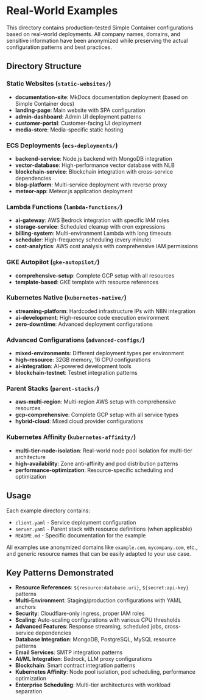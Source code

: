# Real-World Examples

This directory contains production-tested Simple Container configurations based on real-world deployments. All company names, domains, and sensitive information have been anonymized while preserving the actual configuration patterns and best practices.

## Directory Structure

### Static Websites (`static-websites/`)
- **documentation-site**: MkDocs documentation deployment (based on Simple Container docs)
- **landing-page**: Main website with SPA configuration
- **admin-dashboard**: Admin UI deployment patterns
- **customer-portal**: Customer-facing UI deployment
- **media-store**: Media-specific static hosting

### ECS Deployments (`ecs-deployments/`)
- **backend-service**: Node.js backend with MongoDB integration
- **vector-database**: High-performance vector database with NLB
- **blockchain-service**: Blockchain integration with cross-service dependencies
- **blog-platform**: Multi-service deployment with reverse proxy
- **meteor-app**: Meteor.js application deployment

### Lambda Functions (`lambda-functions/`)
- **ai-gateway**: AWS Bedrock integration with specific IAM roles
- **storage-service**: Scheduled cleanup with cron expressions
- **billing-system**: Multi-environment Lambda with long timeouts
- **scheduler**: High-frequency scheduling (every minute)
- **cost-analytics**: AWS cost analysis with comprehensive IAM permissions

### GKE Autopilot (`gke-autopilot/`)
- **comprehensive-setup**: Complete GCP setup with all resources
- **template-based**: GKE template with resource references

### Kubernetes Native (`kubernetes-native/`)
- **streaming-platform**: Hardcoded infrastructure IPs with N8N integration
- **ai-development**: High-resource code execution environment
- **zero-downtime**: Advanced deployment configurations

### Advanced Configurations (`advanced-configs/`)
- **mixed-environments**: Different deployment types per environment
- **high-resource**: 32GB memory, 16 CPU configurations
- **ai-integration**: AI-powered development tools
- **blockchain-testnet**: Testnet integration patterns

### Parent Stacks (`parent-stacks/`)
- **aws-multi-region**: Multi-region AWS setup with comprehensive resources
- **gcp-comprehensive**: Complete GCP setup with all service types
- **hybrid-cloud**: Mixed cloud provider configurations

### Kubernetes Affinity (`kubernetes-affinity/`)
- **multi-tier-node-isolation**: Real-world node pool isolation for multi-tier architecture
- **high-availability**: Zone anti-affinity and pod distribution patterns
- **performance-optimization**: Resource-specific scheduling and optimization

## Usage

Each example directory contains:
- `client.yaml` - Service deployment configuration
- `server.yaml` - Parent stack with resource definitions (when applicable)
- `README.md` - Specific documentation for the example

All examples use anonymized domains like `example.com`, `mycompany.com`, etc., and generic resource names that can be easily adapted to your use case.

## Key Patterns Demonstrated

- **Resource References**: `${resource:database.uri}`, `${secret:api-key}` patterns
- **Multi-Environment**: Staging/production configurations with YAML anchors
- **Security**: Cloudflare-only ingress, proper IAM roles
- **Scaling**: Auto-scaling configurations with various CPU thresholds
- **Advanced Features**: Response streaming, scheduled jobs, cross-service dependencies
- **Database Integration**: MongoDB, PostgreSQL, MySQL resource patterns
- **Email Services**: SMTP integration patterns
- **AI/ML Integration**: Bedrock, LLM proxy configurations
- **Blockchain**: Smart contract integration patterns
- **Kubernetes Affinity**: Node pool isolation, pod scheduling, performance optimization
- **Enterprise Scheduling**: Multi-tier architectures with workload separation
